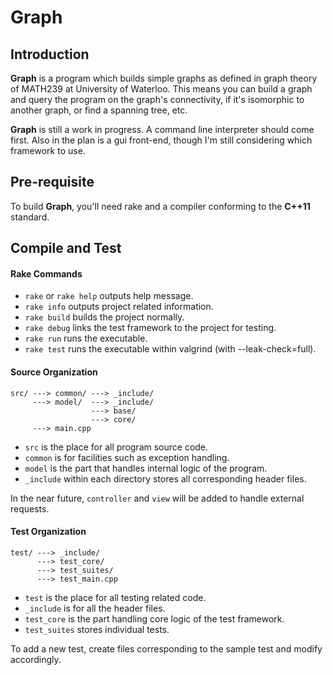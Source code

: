 Graph
=====

Introduction
------------
**Graph** is a program which builds simple graphs as defined in graph theory of MATH239
at University of Waterloo.
This means you can build a graph and query the program on the graph's connectivity,
if it's isomorphic to another graph, or find a spanning tree, etc.

**Graph** is still a work in progress.
A command line interpreter should come first.
Also in the plan is a gui front-end, though I'm still considering which framework to use.

Pre-requisite
--------------

To build **Graph**, you'll need rake and a compiler conforming to the **C++11** standard.

Compile and Test
-----------------------

#### Rake Commands
* `rake` or `rake help` outputs help message.
* `rake info` outputs project related information.
* `rake build` builds the project normally.
* `rake debug` links the test framework to the project for testing.
* `rake run` runs the executable.
* `rake test` runs the executable within valgrind (with --leak-check=full).

#### Source Organization
    src/ ---> common/ ---> _include/
         ---> model/  ---> _include/
                      ---> base/
                      ---> core/
         ---> main.cpp

* `src` is the place for all program source code.
* `common` is for facilities such as exception handling.
* `model` is the part that handles internal logic of the program.
* `_include` within each directory stores all corresponding header files.

In the near future, `controller` and `view` will be added to handle external requests.

#### Test Organization
    test/ ---> _include/
          ---> test_core/
          ---> test_suites/
          ---> test_main.cpp

* `test` is the place for all testing related code.
* `_include` is for all the header files.
* `test_core` is the part handling core logic of the test framework.
* `test_suites` stores individual tests.

To add a new test, create files corresponding to the sample test and modify accordingly.
